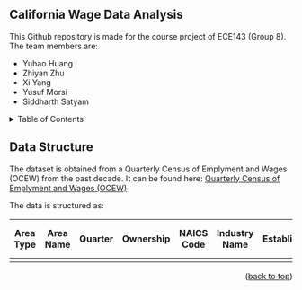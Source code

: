 <a name="readme-top"></a>

## California Wage Data Analysis

This Github repository is made for the course project of ECE143 (Group 8). 
The team members are:

* Yuhao Huang
* Zhiyan Zhu
* Xi Yang
* Yusuf Morsi
* Siddharth Satyam

<!-- TABLE OF CONTENTS -->
<details>
  <summary>Table of Contents</summary>
  <ol>
    <li><a href="#data-structure">Data Structure</a></li>
    <li><a href="#work distribution">Work Distribution</a></li>
  </ol>
</details>

## Data Structure

The dataset is obtained from a Quarterly Census of Emplyment and Wages (OCEW) from the past decade. 
It can be found here: <a href="https://catalog.data.gov/dataset/quarterly-census-of-employment-and-wages-qcew"> Quarterly Census of Emplyment and Wages (OCEW) </a>

The data is structured as:

| Area Type     | Area Name     | Quarter  | Ownership | NAICS Code |Industry Name|Establishments|1st Month Emp|2nd Month Emp|3rd Month Emp|Total Wages| Average Weekly Wages|
|:-------------:|:-------------:|:--------:|:---------:|:----------:|:-----------:|:------------:|:-----------:|:-----------:|:-----------:|:---------:|:-------------------:|
|               |               |          |           |	           |		        |	       | 	

<p align="right">(<a href="#readme-top">back to top</a>)</p>
